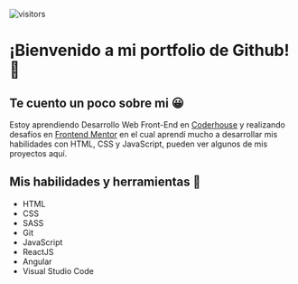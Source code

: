  ![visitors](https://visitor-badge.laobi.icu/badge?page_id=page.id)
 
<h1>¡Bienvenido a mi portfolio de Github! 👋</h1>

<h2>Te cuento un poco sobre mi 😀</h2>
<p>Estoy aprendiendo Desarrollo Web Front-End en <a href="https://www.coderhouse.com/" target="_blank">Coderhouse</a> y realizando desafíos en <a href="https://www.frontendmentor.io/home" target="_blank">Frontend Mentor</a> en el cual aprendí mucho a desarrollar mis habilidades con HTML, CSS y JavaScript, pueden ver algunos de mis proyectos aquí.</p>

<h2>Mis habilidades y herramientas 📝</h2>
<ul>
  <li>HTML</li>
  <li>CSS</li>
  <li>SASS</li>
  <li>Git</li>
  <li>JavaScript</li>
  <li>ReactJS</li>
  <li>Angular</li>
  <li>Visual Studio Code</li>
</ul>
